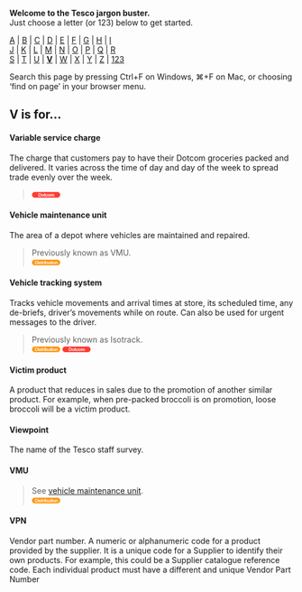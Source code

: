 **Welcome to the Tesco jargon buster.**  
Just choose a letter (or 123) below to get started.  

[A](a.md) | [B](b.md) | [C](c.md) | [D](d.md) | [E](e.md) | [F](f.md) | [G](g.md) | [H](h.md) | [I](i.md)  
[J](j.md) | [K](k.md) | [L](l.md) | [M](m.md) | [N](n.md) | [O](o.md) | [P](p.md) | [Q](q.md) | [R](r.md)  
[S](s.md) | [T](t.md) | [U](u.md) | [**V**](v.md) | [W](w.md) | [X](x.md) | [Y](y.md) | [Z](z.md) | [123](123.md)

Search this page by pressing Ctrl+F on Windows, ⌘+F on Mac, or choosing ‘find on page’ in your browser menu.

## V is for…

#### Variable service charge
The charge that customers pay to have their Dotcom groceries packed and delivered. It varies across the time of day and day of the week to spread trade evenly over the week.  
> ![Dotcom](assets/images/tag-dotcom.png)

#### Vehicle maintenance unit
The area of a depot where vehicles are maintained and repaired.
> Previously known as VMU.  
> ![Distribution](assets/images/tag-distribution.png)

#### Vehicle tracking system
Tracks vehicle movements and arrival times at store, its scheduled time, any de-briefs, driver’s movements while on route. Can also be used for urgent messages to the driver.
> Previously known as Isotrack.  
> ![Distribution](assets/images/tag-distribution.png) ![Dotcom](assets/images/tag-dotcom.png)

#### Victim product
A product that reduces in sales due to the promotion of another similar product. For example, when pre-packed broccoli is on promotion, loose broccoli will be a victim product.

#### Viewpoint
The name of the Tesco staff survey.

#### VMU
> See [vehicle maintenance unit](#vehicle-maintenance-unit).  
> ![Distribution](assets/images/tag-distribution.png)

#### VPN
Vendor part number. A numeric or alphanumeric code for a product provided by the supplier. It is a unique code for a Supplier to identify their own products. For example, this could be a Supplier catalogue reference code. Each individual product must have a different and unique Vendor Part Number
